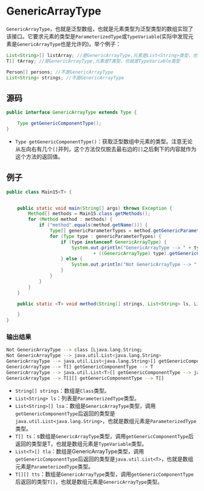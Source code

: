 # GenericArrayType

`GenericArrayType`，也就是泛型数组，也就是元素类型为泛型类型的数组实现了该接口。它要求元素的类型是`ParameterizedType`或`TypeVariable`\(实际中发现元素是`GenericArrayType`也是允许的\)。举个例子：

```java
List<String>[] listArray; //是GenericArrayType,元素是List<String>类型，也就是ParameterizedType类型
T[] tArray; //是GenericArrayType,元素是T类型，也就是TypeVariable类型

Person[] persons; //不是GenericArrayType
List<String> strings; //不是GenericArrayType
```

## 源码

```java
public interface GenericArrayType extends Type {

    Type getGenericComponentType();
}
```

* `Type getGenericComponentType()`：获取泛型数组中元素的类型。注意无论从左向右有几个`[]`并列，这个方法仅仅脱去最右边的`[]`之后剩下的内容就作为这个方法的返回值。

## 例子

```java
public class Main15<T> {


    public static void main(String[] args) throws Exception {
        Method[] methods = Main15.class.getMethods();
        for (Method method : methods) {
            if ("method".equals(method.getName())) {
                Type[] genericParameterTypes = method.getGenericParameterTypes();
                for (Type type : genericParameterTypes) {
                    if (type instanceof GenericArrayType) {
                        System.out.println("GenericArrayType --> " + type + " getGenericComponentType --> "
                                + ((GenericArrayType) type).getGenericComponentType());
                    } else {
                        System.out.println("Not GenericArrayType --> " + type);
                    }
                }
            }
        }
    }

    public static <T> void method(String[] strings, List<String> ls, List<String>[] lsa, T[] ts, List<T>[] tla, T[][] tts) {

    }
}
```

### 输出结果

```bash
Not GenericArrayType --> class [Ljava.lang.String;
Not GenericArrayType --> java.util.List<java.lang.String>
GenericArrayType --> java.util.List<java.lang.String>[] getGenericComponentType --> java.util.List<java.lang.String>
GenericArrayType --> T[] getGenericComponentType --> T
GenericArrayType --> java.util.List<T>[] getGenericComponentType --> java.util.List<T>
GenericArrayType --> T[][] getGenericComponentType --> T[]
```

* `String[] strings`：数组是`Class`类型。
* `List<String> ls`：列表是`ParameterizedType`类型。
* `List<String>[] lsa`：数组是`GenericArrayType`类型，调用`getGenericComponentType`后返回的类型是`java.util.List<java.lang.String>`，也就是数组元素是`ParameterizedType`类型。
* `T[] ts`：s数组是`GenericArrayType`类型，调用`getGenericComponentType`后返回的类型是T，也就是数组元素是`TypeVariable`类型。
* `List<T>[] tla`：数组是GenericArrayType类型，调用`getGenericComponentType`后返回的类型是`java.util.List<T>`，也就是数组元素是`ParameterizedType`类型。
* `T[][] tts`：数组是`GenericArrayType`类型，调用`getGenericComponentType`后返回的类型`T[]`，也就是数组元素是`GenericArrayType`类型。

